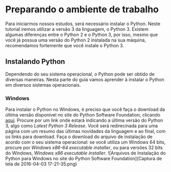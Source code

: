 # Preparando o ambiente de trabalho
Para iniciarmos nossos estudos, será necessário instalar o Python. Neste tutorial iremos utilizar a versão 3 da linguagem, o Python 3. Existem algumas diferenças entre o Python 2 e o Python 3, por isso, mesmo que você já possua uma versão do Python 2 instalada na sua máquina, recomendamos fortemente que você instale o Python 3.

## Instalando Python
Dependendo do seu sistema operacional, o Python pode ser obtido de diversas maneiras. Nesta parte do guia vamos aprender à instalar o Python em diversos sistemas operacionais.

### Windows
Para instalar o Python no Windows, é preciso que você faça o download da última versão disponível no site do Python Software Foundation, clicando [aqui](https://www.python.org/downloads/windows/). Procure por um link onde estará indicando a última versão do Python 3, algo como _Latest Python 3 Release_. Você será redirecinada para uma página com um resumo das últimas novidades da linguagem e ao final, com os links para download. Faça o download do arquivo de instalação de acordo com o seu sistema operacional: se você utiliza um Windows 64 bits, procure por _Windows x86-64 executable installer_, ou para versões 32 bits do Windows, _Windows x86 executable installer_.
![Arquivos de Instalação do Python para Windows no site do Python Software Foundation](Captura de tela de 2016-04-03 17-21-35.png)



